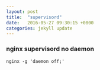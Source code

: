 ```yaml
---
layout: post
title:  "supervisord"
date:   2016-05-27 09:30:15 +0800
categories: jekyll update
---
```


### nginx supervisord no daemon
    nginx -g 'daemon off;'

